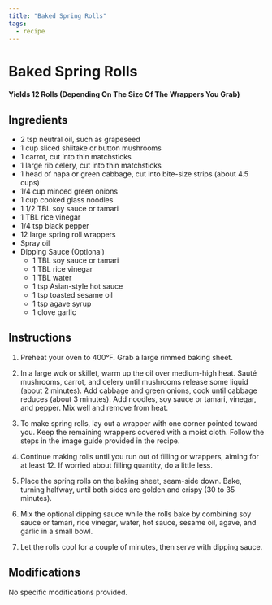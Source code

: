 ```yaml
---
title: "Baked Spring Rolls"
tags:
  - recipe
---
```


# Baked Spring Rolls

#### Yields 12 Rolls (Depending On The Size Of The Wrappers You Grab)

## Ingredients
- 2 tsp neutral oil, such as grapeseed
- 1 cup sliced shiitake or button mushrooms
- 1 carrot, cut into thin matchsticks
- 1 large rib celery, cut into thin matchsticks
- 1 head of napa or green cabbage, cut into bite-size strips (about 4.5 cups)
- 1/4 cup minced green onions
- 1 cup cooked glass noodles
- 1 1/2 TBL soy sauce or tamari
- 1 TBL rice vinegar
- 1/4 tsp black pepper
- 12 large spring roll wrappers
- Spray oil
- Dipping Sauce (Optional)
  - 1 TBL soy sauce or tamari
  - 1 TBL rice vinegar
  - 1 TBL water
  - 1 tsp Asian-style hot sauce
  - 1 tsp toasted sesame oil
  - 1 tsp agave syrup
  - 1 clove garlic

## Instructions
1. Preheat your oven to 400°F. Grab a large rimmed baking sheet.

2. In a large wok or skillet, warm up the oil over medium-high heat. Sauté mushrooms, carrot, and celery until mushrooms release some liquid (about 2 minutes). Add cabbage and green onions, cook until cabbage reduces (about 3 minutes). Add noodles, soy sauce or tamari, vinegar, and pepper. Mix well and remove from heat.

3. To make spring rolls, lay out a wrapper with one corner pointed toward you. Keep the remaining wrappers covered with a moist cloth. Follow the steps in the image guide provided in the recipe.

4. Continue making rolls until you run out of filling or wrappers, aiming for at least 12. If worried about filling quantity, do a little less.

5. Place the spring rolls on the baking sheet, seam-side down. Bake, turning halfway, until both sides are golden and crispy (30 to 35 minutes).

6. Mix the optional dipping sauce while the rolls bake by combining soy sauce or tamari, rice vinegar, water, hot sauce, sesame oil, agave, and garlic in a small bowl.

7. Let the rolls cool for a couple of minutes, then serve with dipping sauce.

## Modifications

No specific modifications provided.
